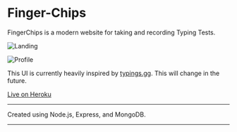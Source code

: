 # Finger-Chips


FingerChips is a modern website for taking and recording Typing Tests. 

![Landing](https://i.imgur.com/EtWrfDD.png)

![Profile](https://i.imgur.com/e0bpXzs.png)


This UI is currently heavily inspired by [typings.gg](typings.gg).
This will change in the future.

[Live on Heroku](https://finger-chips.herokuapp.com/ "Live on Heroku")

------------

Created using Node.js, Express, and MongoDB.

------------


